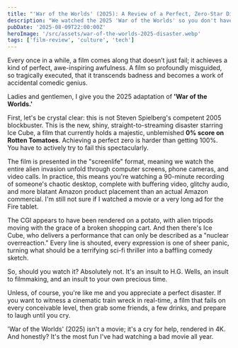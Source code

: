 ```yaml
---
title: "'War of the Worlds' (2025): A Review of a Perfect, Zero-Star Disaster"
description: "We watched the 2025 'War of the Worlds' so you don't have to. A hilarious, tragic, and bafflingly awful film that achieves a perfect 0% on Rotten Tomatoes. This isn't a review; it's a warning."
pubDate: '2025-08-09T22:00:00Z'
heroImage: '/src/assets/war-of-the-worlds-2025-disaster.webp'
tags: ['film-review', 'culture', 'tech']
---
```


Every once in a while, a film comes along that doesn’t just fail; it achieves a kind of perfect, awe-inspiring awfulness. A film so profoundly misguided, so tragically executed, that it transcends badness and becomes a work of accidental comedic genius.

Ladies and gentlemen, I give you the 2025 adaptation of **'War of the Worlds.'**

First, let's be crystal clear: this is not Steven Spielberg's competent 2005 blockbuster. This is the new, shiny, straight-to-streaming disaster starring Ice Cube, a film that currently holds a majestic, unblemished **0% score on Rotten Tomatoes**. Achieving a perfect zero is harder than getting 100%. You have to actively try to fail this spectacularly.

The film is presented in the "screenlife" format, meaning we watch the entire alien invasion unfold through computer screens, phone cameras, and video calls. In practice, this means you're watching a 90-minute recording of someone's chaotic desktop, complete with buffering video, glitchy audio, and more blatant Amazon product placement than an actual Amazon commercial. I'm still not sure if I watched a movie or a very long ad for the Fire tablet.

The CGI appears to have been rendered on a potato, with alien tripods moving with the grace of a broken shopping cart. And then there's Ice Cube, who delivers a performance that can only be described as a "nuclear overreaction." Every line is shouted, every expression is one of sheer panic, turning what should be a terrifying sci-fi thriller into a baffling comedy sketch.

So, should you watch it? Absolutely not. It's an insult to H.G. Wells, an insult to filmmaking, and an insult to your own precious time.

Unless, of course, you're like me and you appreciate a perfect disaster. If you want to witness a cinematic train wreck in real-time, a film that fails on every conceivable level, then grab some friends, a few drinks, and prepare to laugh until you cry.

'War of the Worlds' (2025) isn't a movie; it's a cry for help, rendered in 4K. And honestly? It's the most fun I've had watching a bad movie all year.
